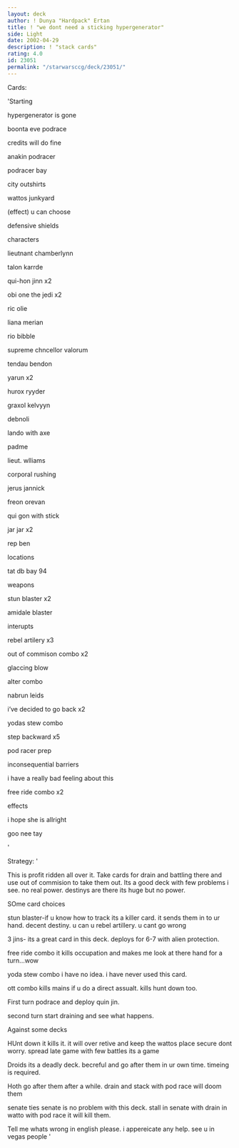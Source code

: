 ```yaml
---
layout: deck
author: ! Dunya "Hardpack" Ertan
title: ! "we dont need a sticking hypergenerator"
side: Light
date: 2002-04-29
description: ! "stack cards"
rating: 4.0
id: 23051
permalink: "/starwarsccg/deck/23051/"
---
```

Cards: 

'Starting

hypergenerator is gone

boonta eve podrace

credits will do fine

anakin podracer

podracer bay

city outshirts

wattos junkyard

(effect) u can choose

defensive shields


characters

lieutnant chamberlynn

talon karrde

qui-hon jinn x2

obi one the jedi x2

ric olie

liana merian

rio bibble

supreme chncellor valorum

tendau bendon

yarun x2

hurox ryyder

graxol kelvyyn

debnoli

lando with axe

padme

lieut. wlliams

corporal rushing

jerus jannick

freon orevan

qui gon with stick

jar jar x2

rep ben


locations

tat db bay 94


weapons

stun blaster x2

amidale blaster


interupts

rebel artilery x3

out of commison combo x2

glaccing blow

alter combo 

nabrun leids

i’ve decided to go back x2

yodas stew combo

step backward x5

pod racer prep

inconsequential barriers

i have a really bad feeling about this

free ride combo x2


effects

i hope she is allright

goo nee tay


'

Strategy: '

This is profit ridden all over it. Take cards for drain and battling there and use out of commision to take them out. Its a good deck with few problems i see. no real power. destinys are there its huge but no power. 


SOme card choices

stun blaster-if u know how to track its a killer card. it sends them in to ur hand. decent destiny. u can u rebel artillery. u cant go wrong


3 jins- its a great card in this deck. deploys for 6-7 with alien protection.


free ride combo it kills occupation and makes me look at there hand for a turn...wow


yoda stew combo i have no idea. i have never used this card. 


ott combo kills mains if u do a direct assualt. kills hunt down too.





First turn podrace and deploy quin jin. 

second turn start draining and see what happens.


Against some decks


HUnt down it kills it. it will over retive and keep the wattos place secure dont worry. spread late game with few battles its a game


Droids its a deadly deck. becreful and go after them in ur own time. timeing is required.


Hoth go after them after a while. drain and stack with pod race will doom them


senate ties senate is no problem with this deck. stall in senate with drain in watto with pod race it will kill them.


Tell me whats wrong in english please. i appereicate any help. see u in vegas people '
